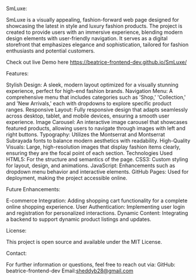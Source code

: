 SmLuxe:

SmLuxe is a visually appealing, fashion-forward web page designed for showcasing the latest in style and luxury fashion products. The project is created to provide users with an immersive experience, blending modern design elements with user-friendly navigation. It serves as a digital storefront that emphasizes elegance and sophistication, tailored for fashion enthusiasts and potential customers.

Check out live Demo here https://beatrice-frontend-dev.github.io/SmLuxe/

Features:

Stylish Design: A sleek, modern layout optimized for a visually stunning experience, perfect for high-end fashion brands.
Navigation Menu: A comprehensive menu that includes categories such as 'Shop,' 'Collection,' and 'New Arrivals,' each with dropdowns to explore specific product ranges.
Responsive Layout: Fully responsive design that adapts seamlessly across desktop, tablet, and mobile devices, ensuring a smooth user experience.
Image Carousel: An interactive image carousel that showcases featured products, allowing users to navigate through images with left and right buttons.
Typography: Utilizes the Montserrat and Montserrat Subrayada fonts to balance modern aesthetics with readability.
High-Quality Visuals: Large, high-resolution images that display fashion items clearly, ensuring they are the focal point of each section.
Technologies Used
HTML5: For the structure and semantics of the page.
CSS3: Custom styling for layout, design, and animations.
JavaScript: Enhancements such as dropdown menu behavior and interactive elements.
GitHub Pages: Used for deployment, making the project accessible online.

Future Enhancements:

E-commerce Integration: Adding shopping cart functionality for a complete online shopping experience.
User Authentication: Implementing user login and registration for personalized interactions.
Dynamic Content: Integrating a backend to support dynamic product listings and updates.

License:

This project is open source and available under the MIT License.

Contact:

For further information or questions, feel free to reach out via:
GitHub: beatrice-frontend-dev
Email:sheddyb28@gmail.com
